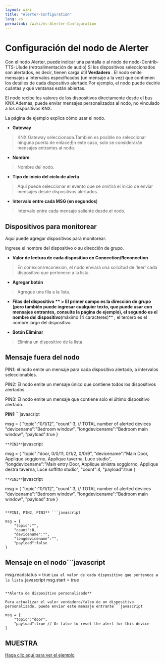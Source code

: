 ```yaml
---
layout: wiki
title: "Alerter-Configuration"
lang: es
permalink: /wiki/es-Alerter-Configuration
---
```

# Configuración del nodo de Alerter

Con el nodo Alerter, puede indicar una pantalla o al nodo de nodo-Contrib-TTS-Ulude (retroalimentación de audio) Si los dispositivos seleccionados son alertados, es decir, tienen carga útil **Verdadero** .
El nodo emite mensajes a intervalos especificados (un mensaje a la vez) que contienen los detalles de cada dispositivo alertado.Por ejemplo, el nodo puede decirle cuántas y qué ventanas están abiertas.

El nodo recibe los valores de los dispositivos directamente desde el bus KNX.Además, puede enviar mensajes personalizados al nodo, no vinculado a los dispositivos KNX.

La página de ejemplo explica cómo usar el nodo.

- **Gateway**

> KNX Gateway seleccionada.También es posible no seleccionar ninguna puerta de enlace;En este caso, solo se considerarán mensajes entrantes al nodo.

- **Nombre**

> Nombre del nodo.

- **Tipo de inicio del ciclo de alerta**

> Aquí puede seleccionar el evento que se omitirá el inicio de enviar mensajes desde dispositivos alertados.

- **Intervalo entre cada MSG (en segundos)**

> Intervalo entre cada mensaje saliente desde el nodo.

## Dispositivos para monitorear

Aquí puede agregar dispositivos para monitorear.

Ingrese el nombre del dispositivo o su dirección de grupo.

- **Valor de lectura de cada dispositivo en Connection/Reconection**

> En conexión/reconexión, el nodo enviará una solicitud de 'leer' cada dispositivo que pertenece a la lista.

- **Agregar botón**

> Agregue una fila a la lista.

- **Filas del dispositivo ** > El primer campo es la dirección de grupo (pero también puede ingresar cualquier texto, que puede usar con mensajes entrantes, consulte la página de ejemplo), el segundo es el nombre del dispositivo**(máximo 14 caracteres)** , el tercero es el nombre largo del dispositivo.

- **Botón Eliminar**

> Elimina un dispositivo de la lista.

## Mensaje fuera del nodo

PIN1: el nodo emite un mensaje para cada dispositivo alertado, a intervalos seleccionables. 

PIN2: El nodo emite un mensaje único que contiene todos los dispositivos alertados. 

PIN3: El nodo emite un mensaje que contiene solo el último dispositivo alertado. 

**PIN1** ```javascript

msg = {
    "topic":"0/1/12",
    "count":3, // TOTAL number of alerted devices
    "devicename":"Bedroom window",
    "longdevicename":"Bedroom main window",
    "payload":true
}

``` **PIN2** ```javascript

msg = {
    "topic":"door, 0/0/11, 0/1/2, 0/0/9",
    "devicename":"Main Door, Applique soggiorno, Applique taverna, Luce studio",
    "longdevicename":"Main entry Door, Applique sinistra soggiorno, Applique destra taverna, Luce soffitto studio",
    "count":4,
    "payload":true
    }

``` **PIN3** ```javascript

msg = {
    "topic":"0/1/12",
    "count":3, // TOTAL number of alerted devices
    "devicename":"Bedroom window",
    "longdevicename":"Bedroom main window",
    "payload":true
}

```Mensaje saliente cuando todos los dispositivos están en reposo

**PIN1, PIN2, PIN3** ```javascript

msg = {
    "topic":"",
    "count":0,
    "devicename":"",
    "longdevicename":"",
    "payload":false
}

```

## Mensaje en el nodo```javascript
msg.readstatus = true
```Lea el valor de cada dispositivo que pertenece a la lista.```javascript
msg.start = true
```Comienza el ciclo de envío de todos los dispositivos alertados.El ciclo termina con el último dispositivo alertado.Para repetir el ciclo, envíe este mensaje entrante nuevamente.

**Alerta de dispositivo personalizado** 

Para actualizar el valor verdadero/falso de un dispositivo personalizado, puede enviar este mensaje entrante```javascript

msg = {
    "topic":"door",
    "payload":true // Or false to reset the alert for this device
}

```

## MUESTRA

<a href = "https://supergiovane.github.io/node-red-contrib-knx-ultimate/wiki/samplealerter"> Haga clic aquí para ver el ejemplo </a>
